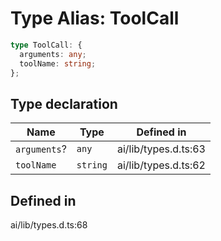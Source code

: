 # Type Alias: ToolCall

```ts
type ToolCall: {
  arguments: any;
  toolName: string;
};
```

## Type declaration

| Name | Type | Defined in |
| ------ | ------ | ------ |
| `arguments`? | `any` | ai/lib/types.d.ts:63 |
| `toolName` | `string` | ai/lib/types.d.ts:62 |

## Defined in

ai/lib/types.d.ts:68

